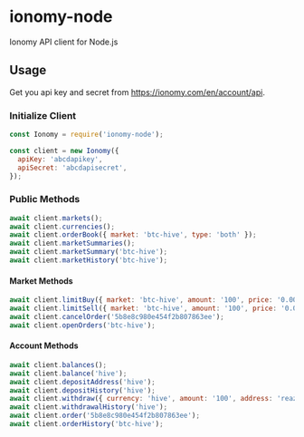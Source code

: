 # ionomy-node

Ionomy API client for Node.js

## Usage

Get you api key and secret from https://ionomy.com/en/account/api.

### Initialize Client

```js
const Ionomy = require('ionomy-node');

const client = new Ionomy({
  apiKey: 'abcdapikey',
  apiSecret: 'abcdapisecret',
});
```

### Public Methods

```js
await client.markets();
await client.currencies();
await client.orderBook({ market: 'btc-hive', type: 'both' });
await client.marketSummaries();
await client.marketSummary('btc-hive');
await client.marketHistory('btc-hive');
```

#### Market Methods

```js
await client.limitBuy({ market: 'btc-hive', amount: '100', price: '0.00005' });
await client.limitSell({ market: 'btc-hive', amount: '100', price: '0.00005' });
await client.cancelOrder('5b8e8c980e454f2b807863ee');
await client.openOrders('btc-hive');
```
#### Account Methods

```js
await client.balances();
await client.balance('hive');
await client.depositAddress('hive');
await client.depositHistory('hive');
await client.withdraw({ currency: 'hive', amount: '100', address: 'reazuliqbal' });
await client.withdrawalHistory('hive');
await client.order('5b8e8c980e454f2b807863ee');
await client.orderHistory('btc-hive');
```
